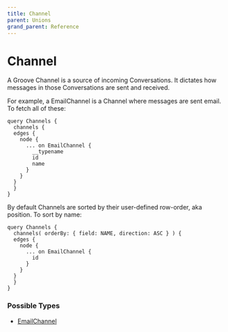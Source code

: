 ```yaml
---
title: Channel
parent: Unions
grand_parent: Reference
---
```


# Channel

A Groove Channel is a source of incoming Conversations. It dictates how
messages in those Conversations are sent and received.

For example, a EmailChannel is a Channel where messages are sent email.
To fetch all of these:

```
query Channels {
  channels {
  edges {
    node {
      ... on EmailChannel {
        __typename
        id
        name
      }
    }
  }
  }
}
```

By default Channels are sorted by their user-defined row-order, aka
position. To sort by name:

```
query Channels {
  channels( orderBy: { field: NAME, direction: ASC } ) {
  edges {
    node {
      ... on EmailChannel {
        id
      }
    }
  }
  }
}
```

<h3 id="fields">Possible Types</h3>

<ul>

  <li><a href="/docs/reference/object/email_channel">EmailChannel</a></li>

</ul>

